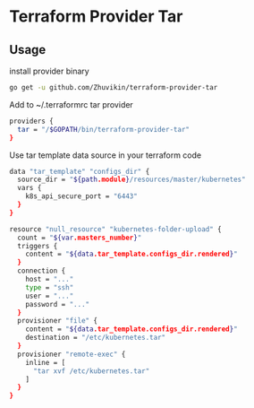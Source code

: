 Terraform Provider Tar
======================

Usage
---------------------

install provider binary

```sh
go get -u github.com/Zhuvikin/terraform-provider-tar
```

Add to ~/.terraformrc tar provider

```sh
providers {
  tar = "/$GOPATH/bin/terraform-provider-tar"
}
```

Use tar template data source in your terraform code
```sh
data "tar_template" "configs_dir" {
  source_dir = "${path.module}/resources/master/kubernetes"
  vars {
    k8s_api_secure_port = "6443"
  }
}

resource "null_resource" "kubernetes-folder-upload" {
  count = "${var.masters_number}"
  triggers {
    content = "${data.tar_template.configs_dir.rendered}"
  }
  connection {
    host = "..."
    type = "ssh"
    user = "..."
    password = "..."
  }
  provisioner "file" {
    content = "${data.tar_template.configs_dir.rendered}"
    destination = "/etc/kubernetes.tar"
  }
  provisioner "remote-exec" {
    inline = [
      "tar xvf /etc/kubernetes.tar"
    ]
  }
}

```